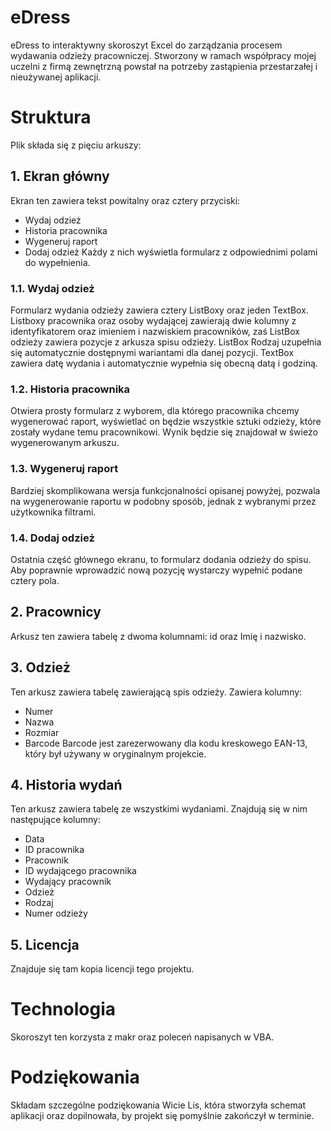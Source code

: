 # eDress
eDress to interaktywny skoroszyt Excel do zarządzania procesem wydawania odzieży pracowniczej. Stworzony w ramach współpracy mojej uczelni z firmą zewnętrzną powstał na potrzeby zastąpienia przestarzałej i nieużywanej aplikacji.

# Struktura
Plik składa się z pięciu arkuszy:
## 1. Ekran główny
Ekran ten zawiera tekst powitalny oraz cztery przyciski:
- Wydaj odzież
- Historia pracownika
- Wygeneruj raport
- Dodaj odzież
Każdy z nich wyświetla formularz z odpowiednimi polami do wypełnienia.
### 1.1. Wydaj odzież
Formularz wydania odzieży zawiera cztery ListBoxy oraz jeden TextBox. Listboxy pracownika oraz osoby wydającej zawierają dwie kolumny z identyfikatorem oraz imieniem i nazwiskiem pracowników, zaś ListBox odzieży zawiera pozycje z arkusza spisu odzieży. ListBox Rodzaj uzupełnia się automatycznie dostępnymi wariantami dla danej pozycji. TextBox zawiera datę wydania i automatycznie wypełnia się obecną datą i godziną.

### 1.2. Historia pracownika
Otwiera prosty formularz z wyborem, dla którego pracownika chcemy wygenerować raport, wyświetlać on będzie wszystkie sztuki odzieży, które zostały wydane temu pracownikowi. Wynik będzie się znajdował w świeżo wygenerowanym arkuszu.

### 1.3. Wygeneruj raport
Bardziej skomplikowana wersja funkcjonalności opisanej powyżej, pozwala na wygenerowanie raportu w podobny sposób, jednak z wybranymi przez użytkownika filtrami.

### 1.4. Dodaj odzież
Ostatnia część głównego ekranu, to formularz dodania odzieży do spisu. Aby poprawnie wprowadzić nową pozycję wystarczy wypełnić podane cztery pola.

## 2. Pracownicy
Arkusz ten zawiera tabelę z dwoma kolumnami: id oraz Imię i nazwisko.

## 3. Odzież
Ten arkusz zawiera tabelę zawierającą spis odzieży. Zawiera kolumny:
- Numer
- Nazwa
- Rozmiar
- Barcode
Barcode jest zarezerwowany dla kodu kreskowego EAN-13, który był używany w oryginalnym projekcie.

## 4. Historia wydań
Ten arkusz zawiera tabelę ze wszystkimi wydaniami. Znajdują się w nim następujące kolumny:
- Data
- ID pracownika
- Pracownik
- ID wydającego pracownika
- Wydający pracownik
- Odzież
- Rodzaj
- Numer odzieży

## 5. Licencja
Znajduje się tam kopia licencji tego projektu.
# Technologia
Skoroszyt ten korzysta z makr oraz poleceń napisanych w VBA.

# Podziękowania
Składam szczególne podziękowania Wicie Lis, która stworzyła schemat aplikacji oraz dopilnowała, by projekt się pomyślnie zakończył w terminie.